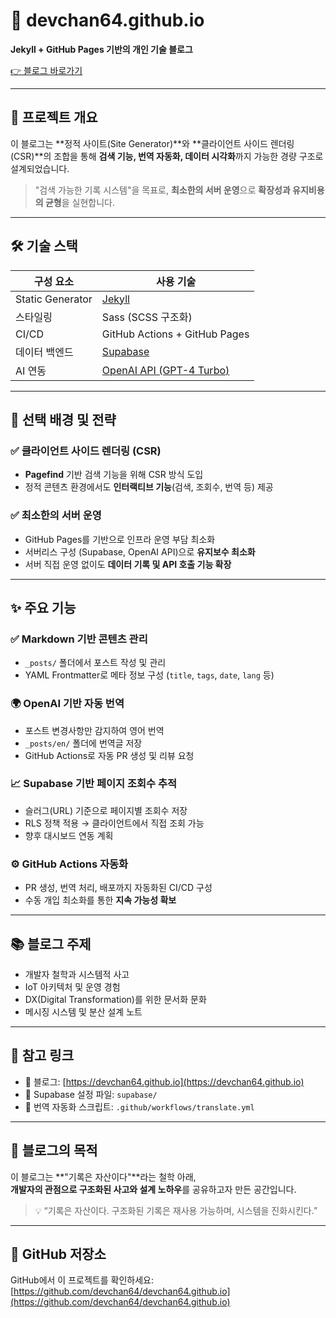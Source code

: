 # 📝 devchan64.github.io

**Jekyll + GitHub Pages 기반의 개인 기술 블로그**

[👉 블로그 바로가기](https://devchan64.github.io)

---

## 📌 프로젝트 개요

이 블로그는 **정적 사이트(Site Generator)**와 **클라이언트 사이드 렌더링(CSR)**의 조합을 통해 **검색 기능, 번역 자동화, 데이터 시각화**까지 가능한 경량 구조로 설계되었습니다.

> "검색 가능한 기록 시스템"을 목표로, **최소한의 서버 운영**으로 **확장성과 유지비용의 균형**을 실현합니다.

---

## 🛠 기술 스택

| 구성 요소        | 사용 기술                                      |
|------------------|-----------------------------------------------|
| Static Generator | [Jekyll](https://jekyllrb.com/)               |
| 스타일링         | Sass (SCSS 구조화)                             |
| CI/CD            | GitHub Actions + GitHub Pages                 |
| 데이터 백엔드    | [Supabase](https://supabase.com/)             |
| AI 연동          | [OpenAI API (GPT-4 Turbo)](https://platform.openai.com/) |

---

## 🎯 선택 배경 및 전략

### ✅ 클라이언트 사이드 렌더링 (CSR)
- **Pagefind** 기반 검색 기능을 위해 CSR 방식 도입
- 정적 콘텐츠 환경에서도 **인터랙티브 기능**(검색, 조회수, 번역 등) 제공

### ✅ 최소한의 서버 운영
- GitHub Pages를 기반으로 인프라 운영 부담 최소화
- 서버리스 구성 (Supabase, OpenAI API)으로 **유지보수 최소화**
- 서버 직접 운영 없이도 **데이터 기록 및 API 호출 기능 확장**

---

## ✨ 주요 기능

### ✅ Markdown 기반 콘텐츠 관리
- `_posts/` 폴더에서 포스트 작성 및 관리
- YAML Frontmatter로 메타 정보 구성 (`title`, `tags`, `date`, `lang` 등)

### 🌍 OpenAI 기반 자동 번역
- 포스트 변경사항만 감지하여 영어 번역
- `_posts/en/` 폴더에 번역글 저장
- GitHub Actions로 자동 PR 생성 및 리뷰 요청

### 📈 Supabase 기반 페이지 조회수 추적
- 슬러그(URL) 기준으로 페이지별 조회수 저장
- RLS 정책 적용 → 클라이언트에서 직접 조회 가능
- 향후 대시보드 연동 계획

### ⚙️ GitHub Actions 자동화
- PR 생성, 번역 처리, 배포까지 자동화된 CI/CD 구성
- 수동 개입 최소화를 통한 **지속 가능성 확보**

---

## 📚 블로그 주제

- 개발자 철학과 시스템적 사고
- IoT 아키텍처 및 운영 경험
- DX(Digital Transformation)를 위한 문서화 문화
- 메시징 시스템 및 분산 설계 노트

---

## 📎 참고 링크

- 🔗 블로그: [https://devchan64.github.io](https://devchan64.github.io)
- 📘 Supabase 설정 파일: `supabase/`
- 🤖 번역 자동화 스크립트: `.github/workflows/translate.yml`

---

## 👋 블로그의 목적

이 블로그는 **"기록은 자산이다"**라는 철학 아래,  
**개발자의 관점으로 구조화된 사고와 설계 노하우**를 공유하고자 만든 공간입니다.

> 💡 “기록은 자산이다. 구조화된 기록은 재사용 가능하며, 시스템을 진화시킨다.”

---

## 📂 GitHub 저장소

GitHub에서 이 프로젝트를 확인하세요:  
[https://github.com/devchan64/devchan64.github.io](https://github.com/devchan64/devchan64.github.io)
